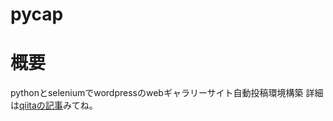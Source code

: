 pycap
=====

# 概要
pythonとseleniumでwordpressのwebギャラリーサイト自動投稿環境構築
詳細は[qiitaの記事](http://qiita.com/ryo2132/items/ed4b408db3889ddb9485)みてね。


